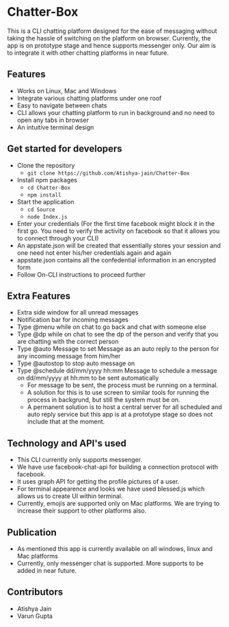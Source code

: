 # Chatter-Box

This is a CLI chatting platform designed for the ease of messaging without taking the hassle of switching on the platform on browser.
Currently, the app is on prototype stage and hence supports messenger only.
Our aim is to integrate it with other chatting platforms in near future.

## Features
- Works on Linux, Mac and Windows
- Integrate various chatting platforms under one roof
- Easy to navigate between chats
- CLI allows your chatting platform to run in background and no need to open any tabs in browser
- An intuitive terminal design

## Get started for developers
- Clone the repository
  - `git clone https://github.com/Atishya-jain/Chatter-Box`
- Install npm packages
  - `cd Chatter-Box`
  - `npm install`
- Start the application
  - `cd Source`
  - `node Index.js`
- Enter your credentials (For the first time facebook might block it in the first go. You need to verify the activity on facebook so that it allows you to connect through your CLI)
- An appstate.json will be created that essentially stores your session and one need not enter his/her credentials again and again
- appstate.json contains all the confedential information in an encrypted form
- Follow On-CLI instructions to proceed further

## Extra Features
- Extra side window for all unread messages
- Notification bar for incoming messages
- Type @menu while on chat to go back and chat with someone else
- Type @dp while on chat to see the dp of the person and verify that you are chatting with the correct person
- Type @auto Message to set Message as an auto reply to the person for any incoming message from him/her
- Type @autostop to stop auto message on
- Type @schedule dd/mm/yyyy hh:mm Message to schedule a message on dd/mm/yyyy at hh:mm to be sent automatically
  - For message to be sent, the process must be running on a terminal.
  - A solution for this is to use screen to similar tools for running the process in backgrund, but still the system must be on.
  - A permanent solution is to host a central server for all scheduled and auto reply service but this app is at a prototype stage so       does not include that at the moment.
## Technology and API's used
- This CLI currently only supports messenger.
- We have use facebook-chat-api for building a connection protocol with facebook.
- It uses graph API for getting the profile pictures of a user.
- For terminal appearence and looks we have used blessed.js which allows us to create UI within terminal.
- Currently, emojis are supported only on Mac platforms. We are trying to increase their support to other platforms also.

## Publication
- As mentioned this app is currently available on all windows, linux and Mac platforms
- Currently, only messenger chat is supported. More supports to be added in near future.

## Contributors
* Atishya Jain
* Varun Gupta

